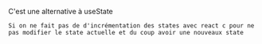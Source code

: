 C'est une alternative à useState

    Si on ne fait pas de d'incrémentation des states avec react c pour ne pas modifier le state actuelle et du coup avoir une nouveaux state


